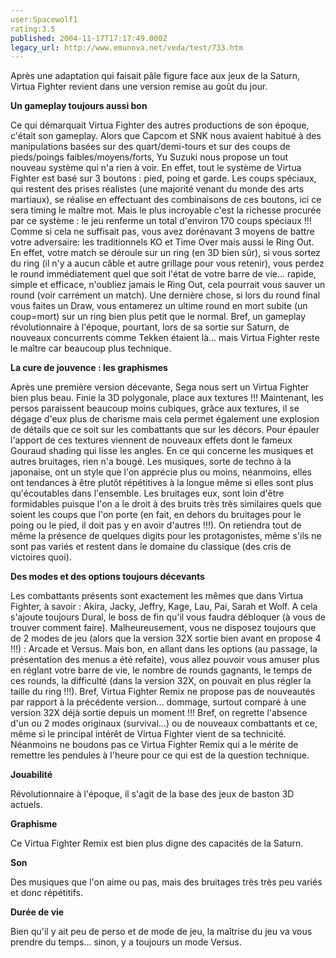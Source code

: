 ```yaml
---
user:Spacewolf1
rating:3.5
published: 2004-11-17T17:17:49.000Z
legacy_url: http://www.emunova.net/veda/test/733.htm
---
```

Après une adaptation qui faisait pâle figure face aux jeux de la Saturn, Virtua Fighter revient dans une version remise au goût du jour.  

  

**Un gameplay toujours aussi bon**  

Ce qui démarquait Virtua Fighter des autres productions de son époque, c'était son gameplay. Alors que Capcom et SNK nous avaient habitué à des manipulations basées sur des quart/demi-tours et sur des coups de pieds/poings faibles/moyens/forts, Yu Suzuki nous propose un tout nouveau système qui n'a rien à voir. En effet, tout le système de Virtua Fighter est basé sur 3 boutons : pied, poing et garde. Les coups spéciaux, qui restent des prises réalistes (une majorité venant du monde des arts martiaux), se réalise en effectuant des combinaisons de ces boutons, ici ce sera timing le maître mot. Mais le plus incroyable c'est la richesse procurée par ce système : le jeu renferme un total d'environ 170 coups spéciaux !!! Comme si cela ne suffisait pas, vous avez dorénavant 3 moyens de battre votre adversaire: les traditionnels KO et Time Over mais aussi le Ring Out. En effet, votre match se déroule sur un ring (en 3D bien sûr), si vous sortez du ring (il n'y a aucun câble et autre grillage pour vous retenir), vous perdez le round immédiatement quel que soit l'état de votre barre de vie... rapide, simple et efficace, n'oubliez jamais le Ring Out, cela pourrait vous sauver un round (voir carrément un match). Une dernière chose, si lors du round final vous faites un Draw, vous entamerez un ultime round en mort subite (un coup=mort) sur un ring bien plus petit que le normal. Bref, un gameplay révolutionnaire à l'époque, pourtant, lors de sa sortie sur Saturn, de nouveaux concurrents comme Tekken étaient là... mais Virtua Fighter reste le maître car beaucoup plus technique.  

  

**La cure de jouvence : les graphismes**  

Après une première version décevante, Sega nous sert un Virtua Fighter bien plus beau. Finie la 3D polygonale, place aux textures !!! Maintenant, les persos paraissent beaucoup moins cubiques, grâce aux textures, il se dégage d'eux plus de charisme mais cela permet également une explosion de détails que ce soit sur les combattants que sur les décors. Pour épauler l'apport de ces textures viennent de nouveaux effets dont le fameux Gouraud shading qui lisse les angles. En ce qui concerne les musiques et autres bruitages, rien n'a bougé. Les musiques, sorte de techno à la japonaise, ont un style que l'on apprécie plus ou moins, néanmoins, elles ont tendances à être plutôt répétitives à la longue même si elles sont plus qu'écoutables dans l'ensemble. Les bruitages eux, sont loin d'être formidables puisque l'on a le droit à des bruits très très similaires quels que soient les coups que l'on porte (en fait, en dehors du bruitages pour le poing ou le pied, il doit pas y en avoir d'autres !!!). On retiendra tout de même la présence de quelques digits pour les protagonistes, même s'ils ne sont pas variés et restent dans le domaine du classique (des cris de victoires quoi).  

  

**Des modes et des options toujours décevants**  

Les combattants présents sont exactement les mêmes que dans Virtua Fighter, à savoir : Akira, Jacky, Jeffry, Kage, Lau, Pai, Sarah et Wolf. A cela s'ajoute toujours Dural, le boss de fin qu'il vous faudra débloquer (à vous de trouver comment faire). Malheureusement, vous ne disposez toujours que de 2 modes de jeu (alors que la version 32X sortie bien avant en propose 4 !!!) : Arcade et Versus. Mais bon, en allant dans les options (au passage, la présentation des menus a été refaite), vous allez pouvoir vous amuser plus en réglant votre barre de vie, le nombre de rounds gagnants, le temps de ces rounds, la difficulté (dans la version 32X, on pouvait en plus régler la taille du ring !!!). Bref, Virtua Fighter Remix ne propose pas de nouveautés par rapport à la précédente version... dommage, surtout comparé à une version 32X déjà sortie depuis un moment !!! Bref, on regrette l'absence d'un ou 2 modes originaux (survival...) ou de nouveaux combattants et ce, même si le principal intérêt de Virtua Fighter vient de sa technicité. Néanmoins ne boudons pas ce Virtua Fighter Remix qui a le mérite de remettre les pendules à l'heure pour ce qui est de la question technique.  

  

  

**Jouabilité**  

Révolutionnaire à l'époque, il s'agit de la base des jeux de baston 3D actuels.  

**Graphisme**  

Ce Virtua Fighter Remix est bien plus digne des capacités de la Saturn.  

**Son**  

Des musiques que l'on aime ou pas, mais des bruitages très très peu variés et donc répétitifs.  

**Durée de vie**  

Bien qu'il y ait peu de perso et de mode de jeu, la maîtrise du jeu va vous prendre du temps... sinon, y a toujours un mode Versus.